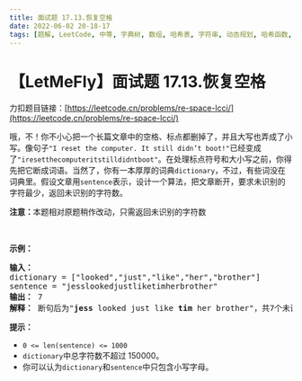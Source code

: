 ```yaml
---
title: 面试题 17.13.恢复空格
date: 2022-06-02 20-18-17
tags: [题解, LeetCode, 中等, 字典树, 数组, 哈希表, 字符串, 动态规划, 哈希函数, 滚动哈希]
---
```


# 【LetMeFly】面试题 17.13.恢复空格

力扣题目链接：[https://leetcode.cn/problems/re-space-lcci/](https://leetcode.cn/problems/re-space-lcci/)

<p>哦，不！你不小心把一个长篇文章中的空格、标点都删掉了，并且大写也弄成了小写。像句子<code>&quot;I reset the computer. It still didn&rsquo;t boot!&quot;</code>已经变成了<code>&quot;iresetthecomputeritstilldidntboot&quot;</code>。在处理标点符号和大小写之前，你得先把它断成词语。当然了，你有一本厚厚的词典<code>dictionary</code>，不过，有些词没在词典里。假设文章用<code>sentence</code>表示，设计一个算法，把文章断开，要求未识别的字符最少，返回未识别的字符数。</p>

<p><strong>注意：</strong>本题相对原题稍作改动，只需返回未识别的字符数</p>

<p>&nbsp;</p>

<p><strong>示例：</strong></p>

<pre><strong>输入：</strong>
dictionary = [&quot;looked&quot;,&quot;just&quot;,&quot;like&quot;,&quot;her&quot;,&quot;brother&quot;]
sentence = &quot;jesslookedjustliketimherbrother&quot;
<strong>输出：</strong> 7
<strong>解释：</strong> 断句后为&quot;<strong>jess</strong> looked just like <strong>tim</strong> her brother&quot;，共7个未识别字符。
</pre>

<p><strong>提示：</strong></p>

<ul>
	<li><code>0 &lt;= len(sentence) &lt;= 1000</code></li>
	<li><code>dictionary</code>中总字符数不超过 150000。</li>
	<li>你可以认为<code>dictionary</code>和<code>sentence</code>中只包含小写字母。</li>
</ul>


    